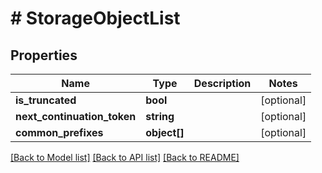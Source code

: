 # # StorageObjectList

## Properties

Name | Type | Description | Notes
------------ | ------------- | ------------- | -------------
**is_truncated** | **bool** |  | [optional]
**next_continuation_token** | **string** |  | [optional]
**common_prefixes** | **object[]** |  | [optional]

[[Back to Model list]](../../README.md#models) [[Back to API list]](../../README.md#endpoints) [[Back to README]](../../README.md)
